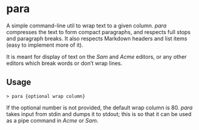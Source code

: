 # para
A simple command-line util to wrap text to a given column.
*para* compresses the text to form compact paragraphs, and respects full stops
and paragraph breaks.
It also respects Markdown headers and list items (easy to implement more of it).

It is meant for display of text on the *Sam* and *Acme* editors, or any other
editors which break words or don’t wrap lines.

## Usage
```
> para {optional wrap column}
```
If the optional number is not provided, the default wrap column is 80.
*para* takes input from stdin and dumps it to stdout; this is so that it can be
used as a pipe command in *Acme* or *Sam*.

